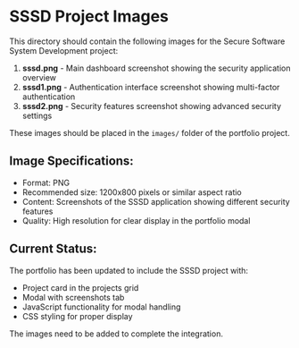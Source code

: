 # SSSD Project Images

This directory should contain the following images for the Secure Software System Development project:

1. **sssd.png** - Main dashboard screenshot showing the security application overview
2. **sssd1.png** - Authentication interface screenshot showing multi-factor authentication
3. **sssd2.png** - Security features screenshot showing advanced security settings

These images should be placed in the `images/` folder of the portfolio project.

## Image Specifications:
- Format: PNG
- Recommended size: 1200x800 pixels or similar aspect ratio
- Content: Screenshots of the SSSD application showing different security features
- Quality: High resolution for clear display in the portfolio modal

## Current Status:
The portfolio has been updated to include the SSSD project with:
- Project card in the projects grid
- Modal with screenshots tab
- JavaScript functionality for modal handling
- CSS styling for proper display

The images need to be added to complete the integration.
